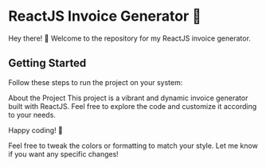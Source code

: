 # ReactJS Invoice Generator 🌈

Hey there! 👋 Welcome to the repository for my ReactJS invoice generator.

## Getting Started

Follow these steps to run the project on your system:

About the Project
This project is a vibrant and dynamic invoice generator built with ReactJS. Feel free to explore the code and customize it according to your needs.

Happy coding! 🚀


Feel free to tweak the colors or formatting to match your style. Let me know if you want any specific changes!
